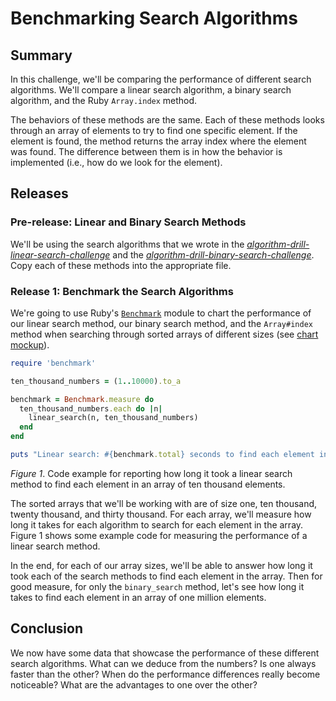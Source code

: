 # Benchmarking Search Algorithms

## Summary
In this challenge, we'll be comparing the performance of different search algorithms.  We'll compare a linear search algorithm, a binary search algorithm, and the Ruby `Array.index` method.

The behaviors of these methods are the same.  Each of these methods looks through an array of elements to try to find one specific element.  If the element is found, the method returns the array index where the element was found.  The difference between them is in how the behavior is implemented (i.e., how do we look for the element).


## Releases
### Pre-release: Linear and Binary Search Methods
We'll be using the search algorithms that we wrote in the *[algorithm-drill-linear-search-challenge][]* and the *[algorithm-drill-binary-search-challenge][]*.  Copy each of these methods into the appropriate file.


### Release 1: Benchmark the Search Algorithms
We're going to use Ruby's [`Benchmark`][] module to chart the performance of our linear search method, our binary search method, and the `Array#index` method when searching through sorted arrays of different sizes (see [chart mockup][]).

```ruby
require 'benchmark'

ten_thousand_numbers = (1..10000).to_a

benchmark = Benchmark.measure do
  ten_thousand_numbers.each do |n|
    linear_search(n, ten_thousand_numbers)
  end
end

puts "Linear search: #{benchmark.total} seconds to find each element in a ten-thousand-element array."
```
*Figure 1*.  Code example for reporting how long it took a linear search method to find each element in an array of ten thousand elements.

The sorted arrays that we'll be working with are of size one, ten thousand, twenty thousand, and thirty thousand.  For each array, we'll measure how long it takes for each algorithm to search for each element in the array.  Figure 1 shows some example code for measuring the performance of a linear search method.

In the end, for each of our array sizes, we'll be able to answer how long it took each of the search methods to find each element in the array.  Then for good measure, for only the `binary_search` method, let's see how long it takes to find each element in an array of one million elements.


## Conclusion
We now have some data that showcase the performance of these different search algorithms.  What can we deduce from the numbers?  Is one always faster than the other?  When do the performance differences really become noticeable?  What are the advantages to one over the other?


[algorithm-drill-linear-search-challenge]: ../../../algorithm-drill-linear-search-challenge
[algorithm-drill-binary-search-challenge]: ../../../algorithm-drill-binary-search-challenge
[`Benchmark`]: http://ruby-doc.org/stdlib-1.9.3/libdoc/benchmark/rdoc/Benchmark.html
[chart mockup]: readme-assets/search-algorithm-chart.png
